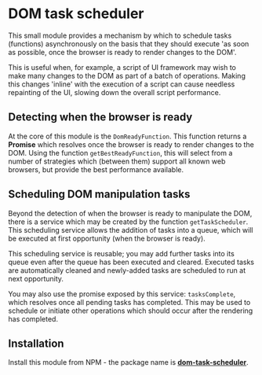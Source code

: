 # DOM task scheduler
This small module provides a mechanism by which to schedule tasks (functions) asynchronously on the basis
that they should execute 'as soon as possible, once the browser is ready to render changes to the DOM'.

This is useful when, for example, a script of UI framework may wish to make many changes to the DOM as part
of a batch of operations.  Making this changes 'inline' with the execution of a script can cause needless
repainting of the UI, slowing down the overall script performance.

## Detecting when the browser is ready
At the core of this module is the `DomReadyFunction`.  This function returns a **Promise** which resolves
once the browser is ready to render changes to the DOM.  Using the function `getBestReadyFunction`, this will
select from a number of strategies which (between them) support all known web browsers, but provide the best
performance available.

## Scheduling DOM manipulation tasks
Beyond the detection of when the browser is ready to manipulate the DOM, there is a service which may be
created by the function `getTaskScheduler`.  This scheduling service allows the addition of tasks into a
queue, which will be executed at first opportunity (when the browser is ready).

This scheduling service is reusable; you may add further tasks into its queue even after the queue has been
executed and cleared.  Executed tasks are automatically cleaned and newly-added tasks are scheduled to run
at next opportunity.

You may also use the promise exposed by this service: `tasksComplete`, which resolves once all pending tasks
has completed.  This may be used to schedule or initiate other operations which should occur after the
rendering has completed.

## Installation
Install this module from NPM - the package name is **[dom-task-scheduler](https://www.npmjs.com/package/dom-task-scheduler)**.
